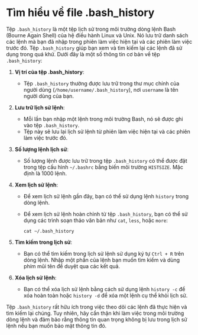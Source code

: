 # Tìm hiểu về file .bash_history

Tệp `.bash_history` là một tệp lịch sử trong môi trường dòng lệnh Bash (Bourne Again Shell) của hệ điều hành Linux và Unix. Nó lưu trữ danh sách các lệnh mà bạn đã nhập trong phiên làm việc hiện tại và các phiên làm việc trước đó. Tệp `.bash_history` giúp bạn xem và tìm kiếm lại các lệnh đã sử dụng trong quá khứ. Dưới đây là một số thông tin cơ bản về tệp `.bash_history`:

1. **Vị trí của tệp .bash_history**:
    - Tệp `.bash_history` thường được lưu trữ trong thư mục chính của người dùng (`/home/username/.bash_history`), nơi `username` là tên người dùng của bạn.
2. **Lưu trữ lịch sử lệnh**:
    - Mỗi lần bạn nhập một lệnh trong môi trường Bash, nó sẽ được ghi vào tệp `.bash_history`.
    - Tệp này sẽ lưu lại lịch sử lệnh từ phiên làm việc hiện tại và các phiên làm việc trước đó.
3. **Số lượng lệnh lịch sử**:
    - Số lượng lệnh được lưu trữ trong tệp `.bash_history` có thể được đặt trong tệp cấu hình `~/.bashrc` bằng biến môi trường `HISTSIZE`. Mặc định là 1000 lệnh.
4. **Xem lịch sử lệnh**:
    - Để xem lịch sử lệnh gần đây, bạn có thể sử dụng lệnh `history` trong dòng lệnh.
    - Để xem lịch sử lệnh hoàn chỉnh từ tệp `.bash_history`, bạn có thể sử dụng các trình soạn thảo văn bản như `cat`, `less`, hoặc `more`:
        
        ```
        cat ~/.bash_history
        
        ```
        
5. **Tìm kiếm trong lịch sử**:
    - Bạn có thể tìm kiếm trong lịch sử lệnh sử dụng ký tự `Ctrl + R` trên dòng lệnh. Nhập một phần của lệnh bạn muốn tìm kiếm và dùng phím mũi tên để duyệt qua các kết quả.
6. **Xóa lịch sử lệnh**:
    - Bạn có thể xóa lịch sử lệnh bằng cách sử dụng lệnh `history -c` để xóa hoàn toàn hoặc `history -d` để xóa một lệnh cụ thể khỏi lịch sử.

Tệp `.bash_history` rất hữu ích trong việc theo dõi các lệnh đã thực hiện và tìm kiếm lại chúng. Tuy nhiên, hãy cẩn thận khi làm việc trong môi trường dòng lệnh và đảm bảo rằng thông tin quan trọng không bị lưu trong lịch sử lệnh nếu bạn muốn bảo mật thông tin đó.